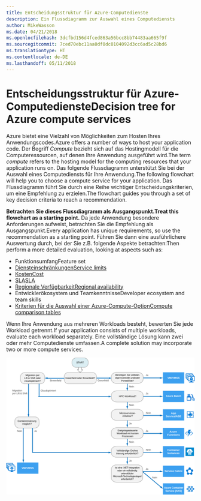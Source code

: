 ```yaml
---
title: Entscheidungsstruktur für Azure-Computedienste
description: Ein Flussdiagramm zur Auswahl eines Computediensts
author: MikeWasson
ms.date: 04/21/2018
ms.openlocfilehash: 3dcfbd156d4fced863a56bcc8bb74483aa665f9f
ms.sourcegitcommit: 7ced70ebc11aa0df0dc0104092d3cc6ad5c28bd6
ms.translationtype: HT
ms.contentlocale: de-DE
ms.lasthandoff: 05/11/2018
---
```

# <a name="decision-tree-for-azure-compute-services"></a><span data-ttu-id="2478d-103">Entscheidungsstruktur für Azure-Computedienste</span><span class="sxs-lookup"><span data-stu-id="2478d-103">Decision tree for Azure compute services</span></span>

<span data-ttu-id="2478d-104">Azure bietet eine Vielzahl von Möglichkeiten zum Hosten Ihres Anwendungscodes.</span><span class="sxs-lookup"><span data-stu-id="2478d-104">Azure offers a number of ways to host your application code.</span></span> <span data-ttu-id="2478d-105">Der Begriff *Compute* bezieht sich auf das Hostingmodell für die Computeressourcen, auf denen Ihre Anwendung ausgeführt wird.</span><span class="sxs-lookup"><span data-stu-id="2478d-105">The term *compute* refers to the hosting model for the computing resources that your application runs on.</span></span> <span data-ttu-id="2478d-106">Das folgende Flussdiagramm unterstützt Sie bei der Auswahl eines Computediensts für Ihre Anwendung.</span><span class="sxs-lookup"><span data-stu-id="2478d-106">The following flowchart will help you to choose a compute service for your application.</span></span> <span data-ttu-id="2478d-107">Das Flussdiagramm führt Sie durch eine Reihe wichtiger Entscheidungskriterien, um eine Empfehlung zu erzielen.</span><span class="sxs-lookup"><span data-stu-id="2478d-107">The flowchart guides you through a set of key decision criteria to reach a recommendation.</span></span> 

<span data-ttu-id="2478d-108">**Betrachten Sie dieses Flussdiagramm als Ausgangspunkt.**</span><span class="sxs-lookup"><span data-stu-id="2478d-108">**Treat this flowchart as a starting point.**</span></span> <span data-ttu-id="2478d-109">Da jede Anwendung besondere Anforderungen aufweist, betrachten Sie die Empfehlung als Ausgangspunkt.</span><span class="sxs-lookup"><span data-stu-id="2478d-109">Every application has unique requirements, so use the recommendation as a starting point.</span></span> <span data-ttu-id="2478d-110">Führen Sie dann eine ausführlichere Auswertung durch, bei der Sie z.B. folgende Aspekte betrachten:</span><span class="sxs-lookup"><span data-stu-id="2478d-110">Then perform a more detailed evaluation, looking at aspects such as:</span></span>
 
- <span data-ttu-id="2478d-111">Funktionsumfang</span><span class="sxs-lookup"><span data-stu-id="2478d-111">Feature set</span></span>
- [<span data-ttu-id="2478d-112">Diensteinschränkungen</span><span class="sxs-lookup"><span data-stu-id="2478d-112">Service limits</span></span>](/azure/azure-subscription-service-limits)
- [<span data-ttu-id="2478d-113">Kosten</span><span class="sxs-lookup"><span data-stu-id="2478d-113">Cost</span></span>](https://azure.microsoft.com/pricing/)
- [<span data-ttu-id="2478d-114">SLA</span><span class="sxs-lookup"><span data-stu-id="2478d-114">SLA</span></span>](https://azure.microsoft.com/support/legal/sla/)
- [<span data-ttu-id="2478d-115">Regionale Verfügbarkeit</span><span class="sxs-lookup"><span data-stu-id="2478d-115">Regional availability</span></span>](https://azure.microsoft.com/global-infrastructure/services/)
- <span data-ttu-id="2478d-116">Entwicklerökosystem und Teamkenntnisse</span><span class="sxs-lookup"><span data-stu-id="2478d-116">Developer ecosystem and team skills</span></span>
- [<span data-ttu-id="2478d-117">Kriterien für die Auswahl einer Azure-Compute-Option</span><span class="sxs-lookup"><span data-stu-id="2478d-117">Compute comparison tables</span></span>](./compute-comparison.md)

<span data-ttu-id="2478d-118">Wenn Ihre Anwendung aus mehreren Workloads besteht, bewerten Sie jede Workload getrennt.</span><span class="sxs-lookup"><span data-stu-id="2478d-118">If your application consists of multiple workloads, evaluate each workload separately.</span></span> <span data-ttu-id="2478d-119">Eine vollständige Lösung kann zwei oder mehr Computedienste umfassen.</span><span class="sxs-lookup"><span data-stu-id="2478d-119">A complete solution may incorporate two or more compute services.</span></span>

![](../images/compute-decision-tree.svg)

